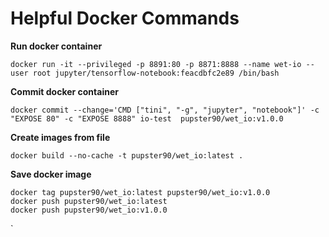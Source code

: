 


# Helpful Docker Commands
**Run docker container**

`docker run -it --privileged -p 8891:80 -p 8871:8888 --name wet-io --user root jupyter/tensorflow-notebook:feacdbfc2e89 /bin/bash `

**Commit docker container**

`docker commit --change='CMD ["tini", "-g", "jupyter", "notebook"]' -c "EXPOSE 80" -c "EXPOSE 8888" io-test  pupster90/wet_io:v1.0.0`

**Create images from file**

`docker build --no-cache -t pupster90/wet_io:latest .  `

**Save docker image**
```
docker tag pupster90/wet_io:latest pupster90/wet_io:v1.0.0
docker push pupster90/wet_io:latest
docker push pupster90/wet_io:v1.0.0
```
`
